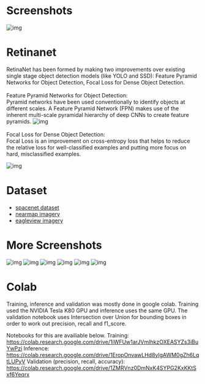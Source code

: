 # Screenshots
![img](https://raw.githubusercontent.com/spiyer99/retinanet/master/test_img/12.png)

# Retinanet
RetinaNet has been formed by making two improvements over existing single stage object detection models (like YOLO and SSD): Feature Pyramid Networks for Object Detection, Focal Loss for Dense Object Detection.
<br /> 
<br /> 
Feature Pyramid Networks for Object Detection:
<br /> 
Pyramid networks have been used conventionally to identify objects at different scales. A Feature Pyramid Network (FPN) makes use of the inherent multi-scale pyramidal hierarchy of deep CNNs to create feature pyramids.
![img](https://miro.medium.com/max/1208/1*uWhe2z0s2P-vY0MguO4Fuw.png)
<br /> 
<br /> 
Focal Loss for Dense Object Detection:
<br /> 
Focal Loss is an improvement on cross-entropy loss that helps to reduce the relative loss for well-classified examples and putting more focus on hard, misclassified examples.

![img](https://miro.medium.com/max/293/1*CYC-i9kQX5HMRoakioOqGw.png)


# Dataset
- [spacenet dataset](https://spacenetchallenge.github.io/datasets/spacenetRoads-summary.html) 
- [nearmap imagery](https://www.nearmap.com/au/en)
- [eagleview imagery](https://www.eagleview.com/)

# More Screenshots

![img](https://raw.githubusercontent.com/spiyer99/retinanet/master/test_img/07.png) 
![img](https://raw.githubusercontent.com/spiyer99/retinanet/master/test_img/08.png) 
![img](https://raw.githubusercontent.com/spiyer99/retinanet/master/test_img/09.png) 
![img](https://raw.githubusercontent.com/spiyer99/retinanet/master/test_img/10.png) 
![img](https://raw.githubusercontent.com/spiyer99/retinanet/master/test_img/11.png) 
![img](https://raw.githubusercontent.com/spiyer99/retinanet/master/test_img/13.png) 

# Colab
Training, inference and validation was mostly done in google colab. Training used the NVIDIA Tesla K80 GPU and inference uses the same GPU. The validation notebook uses Intersection over Union for bounding boxes in order to work out precision, recall and f1_score. 

Notebooks for this are availiable below.
Training: https://colab.research.google.com/drive/1iWFUw1arJVmIhkzOXEASYZs3iBuYwPzi
Inference: https://colab.research.google.com/drive/1EropOnvawLHd8ylgAWM0gZh6LqtLUPyV
Validation (precision, recall, accuracy): https://colab.research.google.com/drive/1ZMRVnz0DmNxK4SYPG2KxKKtSxf6Yeqrx

